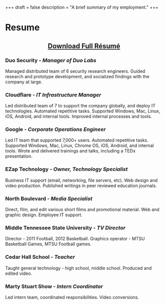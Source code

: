 +++
draft = false
description = "A brief summary of my employment."
+++

<h1>Resume</h1>

## <p style="text-align: center;"> [Download Full Résumé](/files/resume.pdf) </p> ##

### Duo Security - *Manager of Duo Labs* ###
Managed distributed team of 6 security research engineers.
Guided research and prototype development, and socialized findings with the company at large.

### Cloudflare - *IT Infrastructure Manager* ###
Led distributed team of 7 to support the company globally, and deploy IT technologies.
Automated repetitive tasks. Supported Windows, Mac, Linux, iOS, Android, and internal tools.
Improved internal processes and tools.

### Google - *Corporate Operations Engineer* ###
Led IT team that supported 7,000+ users.
Automated repetitive tasks.
Supported Windows, Mac, Linux, Chrome OS, iOS, Android, and internal tools.
Wrote and delivered trainings and talks, including a TEDx presentation.

### EZap Technology - *Owner, Technology Specialist* ###
Business IT support (email, networking, file servers, etc).
Web design and video production.
Published writings in peer­ reviewed education journals.

### North Boulevard - *Media Specialist* ###
Direct, film, and edit various short films and promotional material.
Web and graphic design.
Employee IT support.

### Middle Tennessee State University - *TV Director* ###
Director - 2011 Football, 2012 Basketball.
Graphics operator - MTSU Basketball Games, MTSU Football games.

### Cedar Hall School - *Teacher* ###
Taught general technology - high school, middle school.
Produced and edited video.

### Marty Stuart Show - *Intern Coordinator* ####
Led intern team, coordinated responsibilities.
Video conversions.